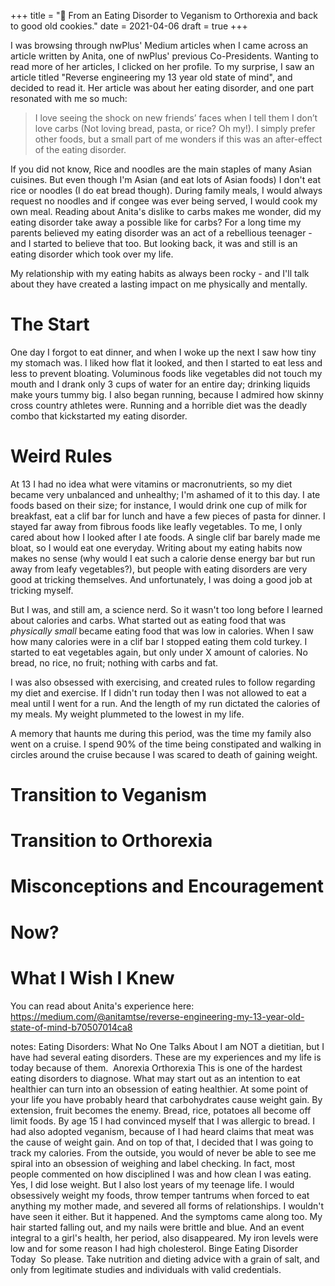 +++
title = "🧡 From an Eating Disorder to Veganism to Orthorexia and back to good old cookies."
date = 2021-04-06
draft = true
+++

I was browsing through nwPlus' Medium articles when I came across an article written by Anita, one of nwPlus' previous Co-Presidents. Wanting to read more of her articles, I clicked on her profile. To my surprise, I saw an article titled "Reverse engineering my 13 year old state of mind", and decided to read it. Her article was about her eating disorder, and one part resonated with me so much:

> I love seeing the shock on new friends’ faces when I tell them I don’t love carbs (Not loving bread, pasta, or rice? Oh my!). I simply prefer other foods, but a small part of me wonders if this was an after-effect of the eating disorder. 

If you did not know, Rice and noodles are the main staples of many Asian cuisines. But even though I'm Asian (and eat lots of Asian foods) I don't eat rice or noodles (I do eat bread though). During family meals, I would always request no noodles and if congee was ever being served, I would cook my own meal. Reading about Anita's dislike to carbs makes me wonder, did my eating disorder take away a possible like for carbs? For a long time my parents believed my eating disorder was an act of a rebellious teenager - and I started to believe that too. But looking back, it was and still is an eating disorder which took over my life. 

My relationship with my eating habits as always been rocky - and I'll talk about they have created a lasting impact on me physically and mentally. 

# The Start
One day I forgot to eat dinner, and when I woke up the next I saw how tiny my stomach was. I liked how flat it looked, and then I started to eat less and less to prevent bloating. Voluminous foods like vegetables did not touch my mouth and I drank only 3 cups of water for an entire day; drinking liquids make yours tummy big. I also began running, because I admired how skinny cross country athletes were. Running and a horrible diet was the deadly combo that kickstarted my eating disorder.

# Weird Rules
At 13 I had no idea what were vitamins or macronutrients, so my diet became very unbalanced and unhealthy; I'm ashamed of it to this day. I ate foods based on their size; for instance, I would drink one cup of milk for breakfast, eat a clif bar for lunch and have a few pieces of pasta for dinner. I stayed far away from fibrous foods like leafly vegetables. To me, I only cared about how I looked after I ate foods. A single clif bar barely made me bloat, so I would eat one everyday. Writing about my eating habits now makes no sense (why would I eat such a calorie dense energy bar but run away from leafy vegetables?), but people with eating disorders are very good at tricking themselves. And unfortunately, I was doing a good job at tricking myself. 

But I was, and still am, a science nerd. So it wasn't too long before I learned about calories and carbs. What started out as eating food that was *physically small* became eating food that was low in calories. When I saw how many calories were in a clif bar I stopped eating them cold turkey. I started to eat vegetables again, but only under X amount of calories. No bread, no rice, no fruit; nothing with carbs and fat.

I was also obsessed with exercising, and created rules to follow regarding my diet and exercise. If I didn't run today then I was not allowed to eat a meal until I went for a run. And the length of my run dictated the calories of my meals. My weight plummeted to the lowest in my life.


A memory that haunts me during this period, was the time my family also went on a cruise. I spend 90% of the time being constipated and walking in circles around the cruise because I was scared to death of gaining weight. 


# Transition to Veganism 

# Transition to Orthorexia

# Misconceptions and Encouragement

# Now?

# What I Wish I Knew


You can read about Anita's experience here:
https://medium.com/@anitamtse/reverse-engineering-my-13-year-old-state-of-mind-b70507014ca8

notes:
Eating Disorders: What No One Talks About
I am NOT a dietitian, but I have had several eating disorders. These are my experiences and my life is today because of them. 
Anorexia
Orthorexia
This is one of the hardest eating disorders to diagnose. What may start out as an intention to eat healthier can turn into an obsession of eating healthier. At some point of your life you have probably heard that carbohydrates cause weight gain. By extension, fruit becomes the enemy. Bread, rice, potatoes all become off limit foods. By age 15 I had convinced myself that I was allergic to bread. I had also adopted veganism, because of I had heard claims that meat was the cause of weight gain. And on top of that, I decided that I was going to track my calories. From the outside, you would of never be able to see me spiral into an obsession of weighing and label checking. In fact, most people commented on how disciplined I was and how clean I was eating.  Yes, I did lose weight. But I also lost years of my teenage life. I would obsessively weight my foods, throw temper tantrums when forced to eat anything my mother made, and severed all forms of relationships. I wouldn't have seen it either. But it happened. And the symptoms came along too. My hair started falling out, and my nails were brittle and blue. And an event integral to a girl's health, her period, also disappeared. My iron levels were low and for some reason I had high cholesterol.
Binge Eating Disorder 
Today 
So please. Take nutrition and dieting advice with a grain of salt, and only from legitimate studies and individuals with valid credentials.